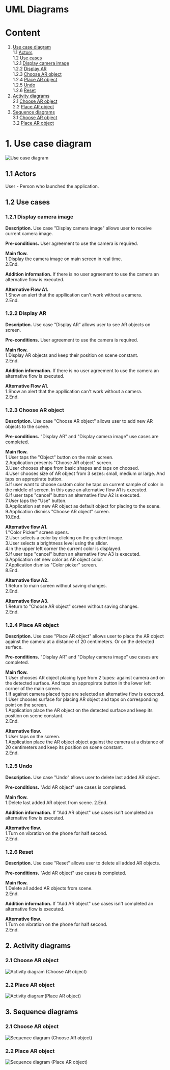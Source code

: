 # UML Diagrams

# Content
1. [Use case diagram](#use_case_diagram)  
   1.1 [Actors](#actors)  
   1.2 [Use cases](#use_cases)  
   1.2.1 [Display camera image](#display_camera_image)  
   1.2.2 [Display AR](#display_ar)  
   1.2.3 [Choose AR object](#choose_ar_object)  
   1.2.4 [Place AR object](#place_ar_object)  
   1.2.5 [Undo](#undo)  
   1.2.6 [Reset](#reset)  
2. [Activity diagrams](#activities_diagrams)  
   2.1 [Choose AR object](#choose_ar_object_activity)  
   2.2 [Place AR object](#place_ar_object_activity)  
3. [Sequence diagrams](#sequence_diagrams)  
   3.1 [Choose AR object](#choose_ar_object_sequence)  
   3.2 [Place AR object](#place_ar_object_sequence)  

<a name="use_case_diagram"/>

# 1. Use case diagram
![Use case diagram](../Images/Diagrams/Use_case_diagram.png)  

<a name="actors"/>

## 1.1 Actors
User - Person who launched the application.

<a name="use_cases"/>

## 1.2 Use cases

<a name ="display_camera_image"/>

### 1.2.1 Display camera image
**Description.** Use case "Display camera image" allows user to receive current camera image.

**Pre-conditions.**
User agreement to use the camera is required.

**Main flow.**  
1.Display the camera image on main screen in real time.  
2.End.

**Addition information.** If there is no user agreement to use the camera an alternative flow is executed.

**Alternative Flow А1.**  
1.Show an alert that the appllication can't work without a camera.  
2.End.

<a name ="display_ar"/>

### 1.2.2 Display AR
**Description.** Use case "Display AR" allows user to see AR objects on screen.

**Pre-conditions.**
User agreement to use the camera is required.

**Main flow.**  
1.Display AR objects and keep their position on scene constant.  
2.End.

**Addition information.** If there is no user agreement to use the camera an alternative flow is executed.

**Alternative Flow А1.**  
1.Show an alert that the appllication can't work without a camera.  
2.End.

<a name ="choose_ar_object"/>

### 1.2.3 Choose AR object
**Description.** Use case "Choose AR object" allows user to add new AR objects to the scene.

**Pre-conditions.**
"Display AR" and "Display camera image" use cases are completed.

**Main flow.**  
1.User taps the "Object" button on the main screen.  
2.Application presents "Choose AR object" screen.  
3.User chooses shape from basic shapes and taps on choosed.  
4.User chooses size of AR object from 3 sezes: small, medium or large. And taps on appropirate button.  
5.If user want to choose custom color he taps on current sample of color in the middle of screen. In this case an alternative flow A1 is executed.  
6.If user taps "cancel" button an alternative flow A2 is executed.  
7.User taps the "Use" button.  
8.Application set new AR object as default object for placing to the scene.  
9.Application dismiss "Choose AR object" screen.  
10.End.

**Alternative flow A1.**  
1."Color Picker" screen opens.  
2.User selects a color by clicking on the gradient image.  
3.User selects a brightness level using the slider.  
4.In the upper left corner the current color is displayed.  
5.If user taps "cancel" button an alternative flow A3 is executed.  
6.Application set new color as AR object color.  
7.Application dismiss "Color picker" screen.  
8.End.

**Alternative flow A2.**  
1.Return to main screen without saving changes.  
2.End.

**Alternative flow A3.**  
1.Return to "Choose AR object" screen without saving changes.  
2.End.

<a name ="place_ar_object"/>

### 1.2.4 Place AR object
**Description.** Use case "Place AR object" allows user to place the AR object against the camera at a distance of 20 centimeters. Or on the detected surface.

**Pre-conditions.**
"Display AR" and "Display camera image" use cases are completed.

**Main flow.**  
1.User chooses AR object placing type from 2 tupes: against camera and on the detected surface. And taps on appropirate button in the lower left corner of the main screen.  
1.If against camera placed type are selected an alternative flow is executed.    
1.User chooses surface for placing AR object and taps on corresponding point on the screen.  
1.Application place the AR object on the detected surface and keep its position on scene constant.  
2.End.

**Alternative flow.**  
1.User taps on the screen.  
1.Application place the AR object object against the camera at a distance of 20 centimeters and keep its position on scene constant.  
2.End.

<a name ="undo"/>

### 1.2.5 Undo
**Description.** Use case "Undo" allows user to delete last added AR object.

**Pre-conditions.**
"Add AR object" use cases is completed.

**Main flow.**  
1.Delete last added AR object from scene. 
2.End.

**Addition information.** If "Add AR object" use cases isn't completed an alternative flow is executed.

**Alternative flow.**  
1.Turn on vibration on the phone for half second.  
2.End.

<a name ="reset"/>

### 1.2.6 Reset
**Description.** Use case "Reset" allows user to delete all added AR objects.

**Pre-conditions.**
"Add AR object" use cases is completed.

**Main flow.**  
1.Delete all added AR objects from scene.  
2.End.

**Addition information.** If "Add AR object" use cases isn't completed an alternative flow is executed.

**Alternative flow.**  
1.Turn on vibration on the phone for half second.  
2.End.

<a name = "activities_diagrams"/>

## 2. Activity diagrams

<a name = "choose_ar_object_activity"/>

### 2.1 Choose AR object

![Activity diagram (Choose AR object)](../Images/Diagrams/Choose_AR_object_activity_diagram.png)  

<a name = "place_ar_object_activity"/>

### 2.2 Place AR object

![Activity diagram(Place AR object)](../Images/Diagrams/Place_AR_object_activity_diagram.png)  

<a name = "sequence_diagrams"/>

## 3. Sequence diagrams

<a name = "choose_ar_object_sequence"/>

### 2.1 Choose AR object

![Sequence diagram (Choose AR object)](../Images/Diagrams/RegistrationSeqDiagram.jpg)  

<a name = "place_ar_object_sequence"/>

### 2.2 Place AR object

![Sequence diagram (Place AR object)](../Images/Diagrams/Place_AR_object_activity_diagram.png)  




